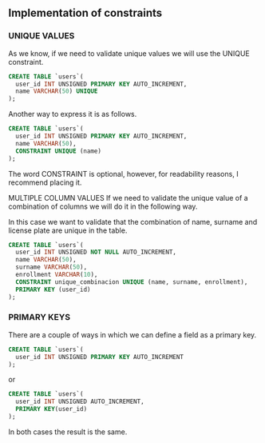 ## Implementation of constraints
### UNIQUE VALUES
As we know, if we need to validate unique values we will use the UNIQUE constraint.

```SQL
CREATE TABLE `users`( 
  user_id INT UNSIGNED PRIMARY KEY AUTO_INCREMENT,
  name VARCHAR(50) UNIQUE
);
```

Another way to express it is as follows.

```SQL
CREATE TABLE `users`( 
  user_id INT UNSIGNED PRIMARY KEY AUTO_INCREMENT,
  name VARCHAR(50),
  CONSTRAINT UNIQUE (name)
);
```

The word CONSTRAINT is optional, however, for readability reasons, I recommend placing it.

MULTIPLE COLUMN VALUES
If we need to validate the unique value of a combination of columns we will do it in the following way.

In this case we want to validate that the combination of name, surname and license plate are unique in the table.

```SQL
CREATE TABLE `users`( 
  user_id INT UNSIGNED NOT NULL AUTO_INCREMENT,
  name VARCHAR(50),
  surname VARCHAR(50),
  enrollment VARCHAR(10),
  CONSTRAINT unique_combinacion UNIQUE (name, surname, enrollment),
  PRIMARY KEY (user_id)
);
```

### PRIMARY KEYS
There are a couple of ways in which we can define a field as a primary key.

```SQL
CREATE TABLE `users`( 
  user_id INT UNSIGNED PRIMARY KEY AUTO_INCREMENT
);
```
or

```SQL
CREATE TABLE `users`( 
  user_id INT UNSIGNED AUTO_INCREMENT,
  PRIMARY KEY(user_id)
);
```

In both cases the result is the same.